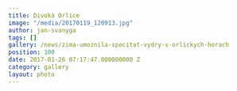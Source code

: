 ```yaml
---
title: Divoká Orlice
image: "/media/20170119_120913.jpg"
author: jan-svanyga
tags: []
gallery: /news/zima-umoznila-spocitat-vydry-v-orlickych-horach
position: 100
date: 2017-01-26 07:17:47.000000000 Z
category: gallery
layout: photo
---
```

